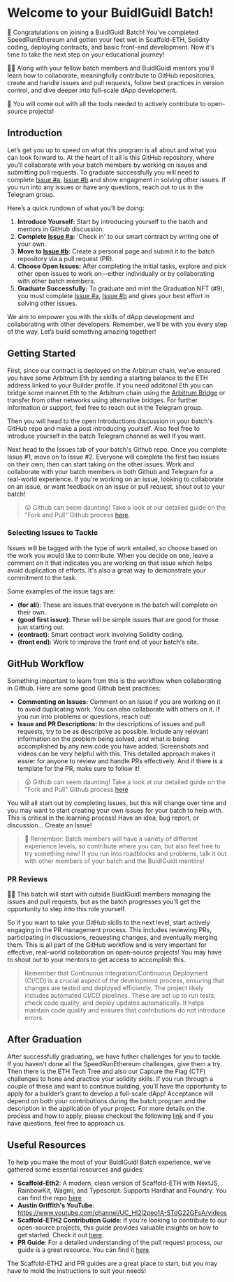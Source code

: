# Welcome to your BuidlGuidl Batch!

🧨 Congratulations on joining a BuidlGuidl Batch! You've completed SpeedRunEthereum and gotten your feet wet in Scaffold-ETH, Solidity coding, deploying contracts, and basic front-end development. Now it's time to take the next step on your educational journey!

🧙‍♂️ Along with your fellow batch members and BuidlGuidl mentors you'll learn how to collaborate, meaningfully contribute to GitHub repositories, create and handle issues and pull requests, follow best practices in version control, and dive deeper into full-scale dApp development.

🔨 You will come out with all the tools needed to actively contribute to open-source projects!

## Introduction

Let’s get you up to speed on what this program is all about and what you can look forward to.
At the heart of it all is this GitHub repository, where you’ll collaborate with your batch members by working on issues and submitting pull requests. To graduate successfully you will need to complete [Issue #a](https://github.com/BuidlGuidl/batch14.buidlguidl.com/issues/9), [Issue #b](https://github.com/BuidlGuidl/batch14.buidlguidl.com/issues/8) and show engagment in solving other issues. If you run into any issues or have any questions, reach out to us in the Telegram group.

Here’s a quick rundown of what you’ll be doing:

1. **Introduce Yourself:** Start by introducing yourself to the batch and mentors in GitHub discussion.
2. **Complete [Issue #a](https://github.com/BuidlGuidl/batch14.buidlguidl.com/issues/9):** 'Check in' to our smart contract by writing one of your own.
3. **Move to [Issue #b](https://github.com/BuidlGuidl/batch14.buidlguidl.com/issues/8):** Create a personal page and submit it to the batch repository via a pull request (PR).
4. **Choose Open Issues:** After completing the initial tasks, explore and pick other open issues to work on—either individually or by collaborating with other batch members.
5. **Graduate Successfully:** To graduate and mint the Graduation NFT (#9), you must complete [Issue #a](https://github.com/BuidlGuidl/batch14.buidlguidl.com/issues/9), [Issue #b](https://github.com/BuidlGuidl/batch14.buidlguidl.com/issues/8) and gives your best effort in solving other issues.

We aim to empower you with the skills of dApp development and collaborating with other developers. Remember, we’ll be with you every step of the way. Let’s build something amazing together!

## Getting Started

First, since our contract is deployed on the Arbitrum chain, we’ve ensured you have some Arbitrum Eth by sending a starting balance to the ETH address linked to your Builder profile. If you need additonal Eth you can bridge some mainnet Eth to the Arbitrum chain using the [Arbitrum Bridge](https://bridge.arbitrum.io/) or transfer from other networks using alternative bridges. For further information or support, feel free to reach out in the Telegram group.

Then you will head to the open Introductions discussion in your batch's GitHub repo and make a post introducing yourself. Also feel free to introduce yourself in the batch Telegram channel as well if you want.

Next head to the Issues tab of your batch's Github repo. Once you complete Issue #1, move on to Issue #2. Everyone will complete the first two issues on their own, then can start taking on the other issues. Work and collaborate with your batch members in both Github and Telegram for a real-world experience. If you're working on an issue, looking to collaborate on an issue, or want feedback on an issue or pull request, shout out to your batch!

> 😲 Github can seem daunting! Take a look at our detailed guide on the "Fork and Pull" Github process [here](https://gist.github.com/ZakGriffith/69d1eb8baebddd7d370b87a65a7e3ec0).

### Selecting Issues to Tackle

Issues will be tagged with the type of work entailed, so choose based on the work you would like to contribute. When you decide on one, leave a comment on it that indicates you are working on that issue which helps avoid duplication of efforts. It's also a great way to demonstrate your commitment to the task.

Some examples of the issue tags are:

- **(for all)**: These are issues that everyone in the batch will complete on their own.
- **(good first issue)**: These will be simple issues that are good for those just starting out.
- **(contract)**: Smart contract work involving Solidity coding.
- **(front end)**: Work to improve the front end of your batch's site.

## GitHub Workflow

Something important to learn from this is the workflow when collaborating in Github. Here are some good Github best practices:

- **Commenting on Issues:** Comment on an Issue if you are working on it to avoid duplicating work. You can also collaborate with others on it. If you run into problems or questions, reach out!
- **Issue and PR Descriptions:** In the descriptions of issues and pull requests, try to be as descriptive as possible. Include any relevant information on the problem being solved, and what is being accomplished by any new code you have added. Screenshots and videos can be very helpful with this. This detailed approach makes it easier for anyone to review and handle PRs effectively. And if there is a template for the PR, make sure to follow it!

> 😲 Github can seem daunting! Take a look at our detailed guide on the "Fork and Pull" Github process [here](https://gist.github.com/ZakGriffith/69d1eb8baebddd7d370b87a65a7e3ec0)

You will all start out by completing issues, but this will change over time and you may want to start creating your own issues for your batch to help with. This is critical in the learning process! Have an idea, bug report, or discussion... Create an Issue!

> 🚦 Remember: Batch members will have a variety of different experience levels, so contribute where you can, but also feel free to try something new! If you run into roadblocks and problems, talk it out with other members of your batch and the BuidlGuidl mentors!

### PR Reviews

👷‍♂️ This batch will start with outside BuidlGuidl members managing the issues and pull requests, but as the batch progresses you'll get the opportunity to step into this role yourself.

So if you want to take your GitHub skills to the next level, start actively engaging in the PR management process. This includes reviewing PRs, participating in discussions, requesting changes, and eventually merging them. This is all part of the GitHub workflow and is very important for effective, real-world collaboration on open-source projects! You may have to shout out to your mentors to get access to accomplish this.

> Remember that Continuous Integration/Continuous Deployment (CI/CD) is a crucial aspect of the development process, ensuring that changes are tested and deployed efficiently. The project likely includes automated CI/CD pipelines. These are set up to run tests, check code quality, and deploy updates automatically. It helps maintain code quality and ensures that contributions do not introduce errors.

## After Graduation

After successfully graduating, we have futher challenges for you to tackle. If you haven't done all the SpeedRunEthereum challenges, give them a try.
Then there is the ETH Tech Tree and also our Capture the Flag (CTF) challenges to hone and practice your solidity skills.
If you run through a couple of these and want to continue building, you’ll have the opportunity to apply for a builder’s grant to develop a full-scale dApp! Acceptance will depend on both your contributions during the batch program and the description in the application of your project. For more details on the process and how to apply, please checkout the following [link](https://buidlguidl.notion.site/BuidlGuidl-Grant-Application-3aeae22606944cbfa91b7f958dd38a9b) and if you have questions, feel free to approach us.

## Useful Resources

To help you make the most of your BuidlGuidl Batch experience, we've gathered some essential resources and guides:

- **Scaffold-Eth2**: A modern, clean version of Scaffold-ETH with NextJS, RainbowKit, Wagmi, and Typescript. Supports Hardhat and Foundry. You can find the repo [here](https://github.com/scaffold-eth/scaffold-eth-2)
- **Austin Griffith's YouTube**: https://www.youtube.com/channel/UC_HI2i2peo1A-STdG22GFsA/videos
- **Scaffold-ETH2 Contribution Guide**: If you're looking to contribute to our open-source projects, this guide provides valuable insights on how to get started. Check it out [here](https://github.com/scaffold-eth/scaffold-eth-2/blob/main/CONTRIBUTING.md).
- **PR Guide**: For a detailed understanding of the pull request process, our guide is a great resource. You can find it [here](https://gist.github.com/ZakGriffith/69d1eb8baebddd7d370b87a65a7e3ec0).

The Scaffold-ETH2 and PR guides are a great place to start, but you may have to mold the instructions to suit your needs!
